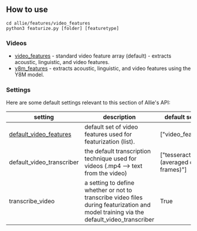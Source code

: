 ## How to use
```
cd allie/features/video_features
python3 featurize.py [folder] [featuretype]
```

### Videos 
* [video_features](https://github.com/jim-schwoebel/allie/blob/master/features/video_features/video_features.py) - standard video feature array (default) - extracts acoustic, linguistic, and video features.
* [y8m_features](https://github.com/jim-schwoebel/allie/blob/master/features/video_features/y8m_features.py) - extracts acoustic, linguistic, and video features using the Y8M model.

### Settings

Here are some default settings relevant to this section of Allie's API:

| setting | description | default setting | all options | 
|------|------|------|------| 
| [default_video_features](https://github.com/jim-schwoebel/voice_modeling/tree/master/features/video_features) | default set of video features used for featurization (list). | ["video_features"] | ["video_features", "y8m_features"] | 
| default_video_transcriber | the default transcription technique used for videos (.mp4 --> text from the video) | ["tesseract (averaged over frames)"] | ["tesseract (averaged over frames)"] |
| transcribe_video | a setting to define whether or not to transcribe video files during featurization and model training via the default_video_transcriber | True | True, False | 
